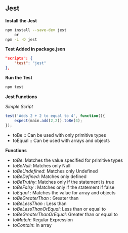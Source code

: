 ## Jest ##
**Install the Jest**
```bash
npm install --save-dev jest
    or
npm -i -D jest
```

**Test Added in package.json**
```json
"scripts": {
    "test": "jest"
},
```

**Run the Test**
```bash
npm test
```

**Jest Functions**

*Simple Script*
```javascript
test('Adds 2 + 2 to equal to 4', function(){
    expect(main.add(2,2)).toBe(4);
});
```

* toBe :: Can be used with only primitive types
* toEqual :: Can be used with arrays and objects

**Functions**
* *toBe*: Matches the value specified for primitive types
* *toBeNull*: Matches only Null
* *toBeUndefined*: Matches only Undefined
* *toBeDefined*: Matches only defined
* *toBeTruthy*: Matches only if the statement is true
* *toBeFalsy* : Matches only if the statement if false 
* *toEqual* : Matches the value for array and objects
* *toBeGreaterThan* : Greater than
* *toBeLessThan* : Less than
* *toBeLessThanOrEqual*: Less than or equal to
* *toBeGreaterThanOrEqual*: Greater than or equal to
* *toMatch*: Regular Expression
* *toContain*: In array

